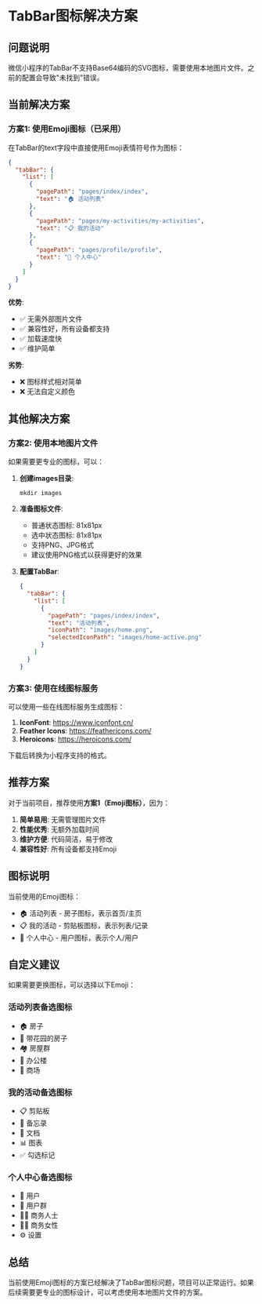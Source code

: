 # TabBar图标解决方案

## 问题说明

微信小程序的TabBar不支持Base64编码的SVG图标，需要使用本地图片文件。之前的配置会导致"未找到"错误。

## 当前解决方案

### 方案1: 使用Emoji图标（已采用）
在TabBar的text字段中直接使用Emoji表情符号作为图标：

```json
{
  "tabBar": {
    "list": [
      {
        "pagePath": "pages/index/index",
        "text": "🏠 活动列表"
      },
      {
        "pagePath": "pages/my-activities/my-activities", 
        "text": "📋 我的活动"
      },
      {
        "pagePath": "pages/profile/profile",
        "text": "👤 个人中心"
      }
    ]
  }
}
```

**优势**:
- ✅ 无需外部图片文件
- ✅ 兼容性好，所有设备都支持
- ✅ 加载速度快
- ✅ 维护简单

**劣势**:
- ❌ 图标样式相对简单
- ❌ 无法自定义颜色

## 其他解决方案

### 方案2: 使用本地图片文件

如果需要更专业的图标，可以：

1. **创建images目录**:
   ```
   mkdir images
   ```

2. **准备图标文件**:
   - 普通状态图标: 81x81px
   - 选中状态图标: 81x81px
   - 支持PNG、JPG格式
   - 建议使用PNG格式以获得更好的效果

3. **配置TabBar**:
   ```json
   {
     "tabBar": {
       "list": [
         {
           "pagePath": "pages/index/index",
           "text": "活动列表",
           "iconPath": "images/home.png",
           "selectedIconPath": "images/home-active.png"
         }
       ]
     }
   }
   ```

### 方案3: 使用在线图标服务

可以使用一些在线图标服务生成图标：

1. **IconFont**: https://www.iconfont.cn/
2. **Feather Icons**: https://feathericons.com/
3. **Heroicons**: https://heroicons.com/

下载后转换为小程序支持的格式。

## 推荐方案

对于当前项目，推荐使用**方案1（Emoji图标）**，因为：

1. **简单易用**: 无需管理图片文件
2. **性能优秀**: 无额外加载时间
3. **维护方便**: 代码简洁，易于修改
4. **兼容性好**: 所有设备都支持Emoji

## 图标说明

当前使用的Emoji图标：
- 🏠 活动列表 - 房子图标，表示首页/主页
- 📋 我的活动 - 剪贴板图标，表示列表/记录
- 👤 个人中心 - 用户图标，表示个人/用户

## 自定义建议

如果需要更换图标，可以选择以下Emoji：

### 活动列表备选图标
- 🏠 房子
- 🏡 带花园的房子
- 🏘️ 房屋群
- 🏢 办公楼
- 🏬 商场

### 我的活动备选图标
- 📋 剪贴板
- 📝 备忘录
- 📄 文档
- 📊 图表
- ✅ 勾选标记

### 个人中心备选图标
- 👤 用户
- 👥 用户群
- 👨‍💼 商务人士
- 👩‍💼 商务女性
- ⚙️ 设置

## 总结

当前使用Emoji图标的方案已经解决了TabBar图标问题，项目可以正常运行。如果后续需要更专业的图标设计，可以考虑使用本地图片文件的方案。
